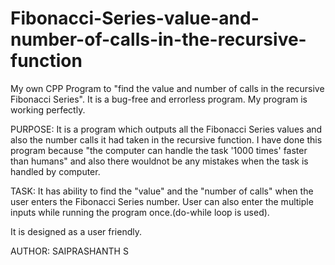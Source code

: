 # Fibonacci-Series-value-and-number-of-calls-in-the-recursive-function
My own CPP Program to "find the value and number of calls in the recursive Fibonacci Series".
It is a bug-free and errorless program.
My program is working perfectly.

PURPOSE:
It is a program which outputs all the Fibonacci Series values and also the number calls it had taken in the recursive function. I have done this program because "the computer can handle the task '1000 times' faster than humans" and also there wouldnot be any mistakes when the task is handled by computer.

TASK:
It has ability to find the "value" and the "number of calls" when the user enters the Fibonacci Series number.
User can also enter the multiple inputs while running the program once.(do-while loop is used).

It is designed as a user friendly.

AUTHOR:
SAIPRASHANTH S
